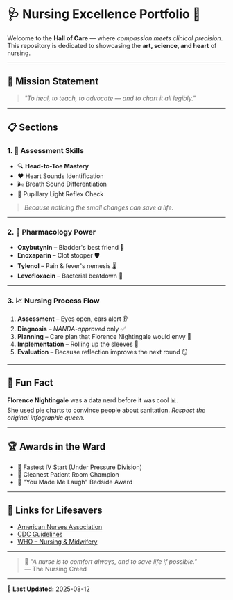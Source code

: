 # 🩺 **Nursing Excellence Portfolio** 💉

Welcome to the **Hall of Care** — where *compassion meets clinical precision*.  
This repository is dedicated to showcasing the **art, science, and heart** of nursing.

---

## 🌟 Mission Statement
> *"To heal, to teach, to advocate — and to chart it all legibly."*

---

## 📋 **Sections**

### 1. 🩻 **Assessment Skills**
- 🔍 **Head-to-Toe Mastery**
- ❤️ Heart Sounds Identification
- 🌬️ Breath Sound Differentiation
- 👀 Pupillary Light Reflex Check  
> *Because noticing the small changes can save a life.*

---

### 2. 💊 **Pharmacology Power**
- **Oxybutynin** – Bladder's best friend 🚽
- **Enoxaparin** – Clot stopper 🛡️
- **Tylenol** – Pain & fever's nemesis 🌡️
- **Levofloxacin** – Bacterial beatdown 🔬

---

### 3. 📈 **Nursing Process Flow**
1. **Assessment** – Eyes open, ears alert 👂  
2. **Diagnosis** – *NANDA-approved* only ✅  
3. **Planning** – Care plan that Florence Nightingale would envy 🌹  
4. **Implementation** – Rolling up the sleeves 💪  
5. **Evaluation** – Because reflection improves the next round 🪞  

---

## 🧠 Fun Fact  
**Florence Nightingale** was a data nerd before it was cool 📊.  
She used pie charts to convince people about sanitation. *Respect the original infographic queen.*

---

## 🏆 **Awards in the Ward**
- 🥇 Fastest IV Start (Under Pressure Division)
- 🥈 Cleanest Patient Room Champion
- 🥉 "You Made Me Laugh" Bedside Award

---

## 🔗 **Links for Lifesavers**
- [American Nurses Association](https://www.nursingworld.org/)
- [CDC Guidelines](https://www.cdc.gov/)
- [WHO – Nursing & Midwifery](https://www.who.int/health-topics/nursing)

---

> 💬 *"A nurse is to comfort always, and to save life if possible."*  
> — The Nursing Creed

---

**📅 Last Updated:** 2025-08-12

